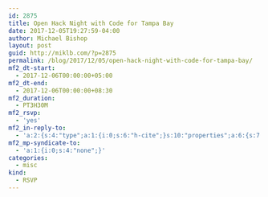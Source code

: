 ```yaml
---
id: 2875
title: Open Hack Night with Code for Tampa Bay
date: 2017-12-05T19:27:59-04:00
author: Michael Bishop
layout: post
guid: http://miklb.com/?p=2875
permalink: /blog/2017/12/05/open-hack-night-with-code-for-tampa-bay/
mf2_dt-start:
  - 2017-12-06T00:00:00+05:00
mf2_dt-end:
  - 2017-12-06T00:00:00+08:30
mf2_duration:
  - PT3H30M
mf2_rsvp:
  - 'yes'
mf2_in-reply-to:
  - 'a:2:{s:4:"type";a:1:{i:0;s:6:"h-cite";}s:10:"properties";a:6:{s:7:"summary";a:1:{i:0;s:205:"**** New DATE!!! Let&#039;s start meeting first Wednesday of month because Eddie &amp;amp; Sam&#039;s Pizza is closed on Mondays -- ****Code for Tampa Bay is a Code for America Brigade working to use techn";}s:4:"name";a:1:{i:0;s:39:"Open Hack Night with Code for Tampa Bay";}s:3:"url";a:1:{i:0;s:70:"https://www.meetup.com/Code-for-Tampa-Bay-Brigade/events/wvrkvnywqbgb/";}s:8:"category";a:19:{i:0;s:11:"Open Source";i:1;s:15:"Web Development";i:2;s:15:"Open Government";i:3;s:20:"Computer programming";i:4;s:7:"Hacking";i:5;s:16:"Civic Engagement";i:6;s:9:"Open Data";i:7;s:13:"Civic Hacking";i:8;s:21:"Civic Engagement &amp";i:9;s:11:" Technology";i:10;s:10:"hackathons";i:11;s:16:"Code For America";i:12;s:24:"Code for America Brigade";i:13;s:14:"Education &amp";i:14;s:11:" Technology";i:15;s:26:"Code for Tampa Bay Brigade";i:16;s:5:"Tampa";i:17;s:2:"FL";i:18;s:2:"US";}s:11:"publication";a:1:{i:0;s:6:"Meetup";}s:8:"featured";a:1:{i:0;s:71:"https://secure.meetupstatic.com/photos/event/b/f/2/e/600_436248942.jpeg";}}}'
mf2_mp-syndicate-to:
  - 'a:1:{i:0;s:4:"none";}'
categories:
  - misc
kind:
  - RSVP
---
```

